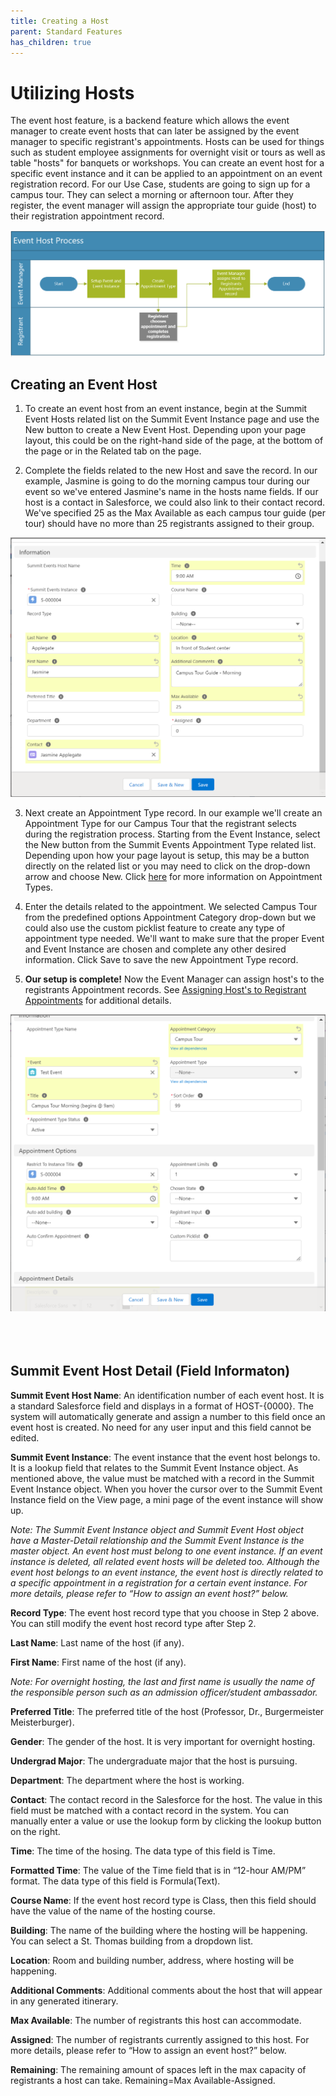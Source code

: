 ```yaml
---
title: Creating a Host
parent: Standard Features
has_children: true
--- 
```


# Utilizing Hosts
The event host feature, is a backend feature which allows the event manager to create event hosts that can later be assigned by the event manager to specific registrant's appointments. Hosts can be used for things such as student employee assignments for overnight visit or tours as well as table "hosts" for banquets or workshops.  You can create an event host for a specific event instance and it can be applied to an appointment on an event registration record.  For our Use Case, students are going to sign up for a campus tour.  They can select a morning or afternoon tour.  After they register, the event manager will assign the appropriate tour guide (host) to their registration appointment record.

![Event Host Process Flow Image](../images/EventHostProcessFlow.PNG)


## Creating an Event Host
1. To create an event host from an event instance, begin at the Summit Event Hosts related list on the Summit Event Instance page and use the New button to create a New Event Host.  Depending upon your page layout, this could be on the right-hand side of the page, at the bottom of the page or in the Related tab on the page.   

2. Complete the fields related to the new Host and save the record. In our example, Jasmine is going to do the morning campus tour during our event so we've entered Jasmine's name in the hosts name fields.  If our host is a contact in Salesforce, we could also link to their contact record.  We've specified 25 as the Max Available as each campus tour guide (per tour) should have no more than 25 registrants assigned to their group.

![Create Event Host_Record](../images/EventHost_CreateHostRecord.PNG)

3. Next create an Appointment Type record.   In our example we'll create an Appointment Type for our Campus Tour that the registrant selects during the registration process.   Starting from the Event Instance, select the New button from the Summit Events Appointment Type related list.  Depending upon how your page layout is setup, this may be a button directly on the related list or you may need to click on the drop-down arrow and choose New.  Click [here](https://sfdo-community-sprints.github.io/summit-events-app-documentation/docs/advanced-features/appointments-options/appointments-options/) for more information on Appointment Types.  

4. Enter the details related to the appointment.  We selected Campus Tour from the predefined options Appointment Category drop-down but we could also use the custom picklist feature to create any type of appointment type needed.  We'll want to make sure that the proper Event and Event Instance are chosen and complete any other desired information.  Click Save to save the new Appointment Type record.  

5. **Our setup is complete!**  Now the Event Manager can assign host's to the registrants Appointment records. See [Assigning Host's to Registrant Appointments](https://sfdo-community-sprints.github.io/summit-events-app-documentation/docs/standard-features/SE_Hosts_Feature/Assign_Host_to_Appointment_Record/) for additional details.

![Create Event Appointment Type Record_Screen](../images/EventHost_CreateAppointmentRecordP1.PNG)
<br>
<br>
<br>
<br>


## Summit Event Host Detail (Field Informaton)
**Summit Event Host Name**: An identification number of each event host. It is a standard Salesforce field and displays in a format of HOST-{0000}. The system will automatically generate and assign a number to this field once an event host is created. No need for any user input and this field cannot be edited.

**Summit Event Instance**: The event instance that the event host belongs to. It is a lookup field that relates to the Summit Event Instance object. As mentioned above, the value must be matched with a record in the Summit Event Instance object. When you hover the cursor over to the Summit Event Instance field on the View page, a mini page of the event instance will show up.
 
_Note: The Summit Event Instance object and Summit Event Host object have a Master-Detail relationship and the Summit Event Instance is the master object. An event host must belong to one event instance. If an event instance is deleted, all related event hosts will be deleted too. Although the event host belongs to an event instance, the event host is directly related to a specific appointment in a registration for a certain event instance. For more details, please refer to “How to assign an event host?” below._

**Record Type**: The event host record type that you choose in Step 2 above. You can still modify the event host record type after Step 2.

**Last Name**: Last name of the host (if any). 

**First Name**: First name of the host (if any).

_Note: For overnight hosting, the last and first name is usually the name of the responsible person such as an admission officer/student ambassador._

**Preferred Title**: The preferred title of the host (Professor, Dr., Burgermeister Meisterburger).

**Gender**: The gender of the host. It is very important for overnight hosting. 

**Undergrad Major**: The undergraduate major that the host is pursuing. 

**Department**: The department where the host is working.

**Contact**: The contact record in the Salesforce for the host. The value in this field must be matched with a contact record in the system. You can manually enter a value or use the lookup form by clicking the lookup button on the right. 

**Time**: The time of the hosing. The data type of this field is Time.

**Formatted Time**: The value of the Time field that is in “12-hour AM/PM” format. The data type of this field is Formula(Text).

**Course Name**: If the event host record type is Class, then this field should have the value of the name of the hosting course. 
 
**Building**: The name of the building where the hosting will be happening. You can select a St. Thomas building from a dropdown list.

**Location**: Room and building number, address, where hosting will be happening.

**Additional Comments**: Additional comments about the host that will appear in any generated itinerary. 

**Max Available**: The number of registrants this host can accommodate.

**Assigned**: The number of registrants currently assigned to this host. For more details, please refer to “How to assign an event host?” below.

**Remaining**: The remaining amount of spaces left in the max capacity of registrants a host can take. Remaining=Max Available-Assigned. 

